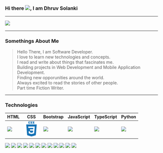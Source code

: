 ### Hi there <img src="https://raw.githubusercontent.com/MartinHeinz/MartinHeinz/master/wave.gif" width="30px">, I am Dhruv Solanki

---

<!--
**dhruv-solanki/dhruv-solanki** is a ✨ _special_ ✨ repository because its `README.md` (this file) appears on your GitHub profile.

Here are some ideas to get you started:

- 🔭 I’m currently working on ...
- 🌱 I’m currently learning ...
- 👯 I’m looking to collaborate on ...
- 🤔 I’m looking for help with ...
- 💬 Ask me about ...
- 📫 How to reach me: ...
- 😄 Pronouns: ...
- ⚡ Fun fact: ...
-->

<img src="https://media.giphy.com/media/AFdcYElkoNAUE/giphy.gif">

---

### Somethings About Me

> Hello There, I am Software Developer.<br> 
> I love to learn new technologies and concepts.<br> 
> I read and write about things that fascinates me. <br>
> Building projects in Web Development and Mobile Application Development. <br>
> Finding new opporunities around the world. <br>
> Always excited to read the stories of other people. <br>
> Part time Fiction Writer. <br>

---

### Technologies 

| HTML | CSS | Bootstrap | JavaScript | TypeScript | Python |
| - | - | - | - | - | - |
| <img src="https://cdn.worldvectorlogo.com/logos/html5-2.svg" width="50px"> | <img src="https://raw.githubusercontent.com/devicons/devicon/master/icons/css3/css3-plain-wordmark.svg" width="50px"> | <img src="https://cdn.worldvectorlogo.com/logos/bootstrap-4.svg" width="50px"> | <img src="https://cdn.worldvectorlogo.com/logos/logo-javascript.svg" width="50px"> | <img src="https://cdn.worldvectorlogo.com/logos/typescript.svg" width="50px"> | <img src="https://cdn.worldvectorlogo.com/logos/python-5.svg" width="50px"> |

<img src="https://cdn.worldvectorlogo.com/logos/angular-icon-1.svg" width="50px">
<img src="https://cdn.worldvectorlogo.com/logos/svelte-1.svg" width="50px">
<img src="https://cdn.worldvectorlogo.com/logos/nodejs-1.svg" width="50px">
<img src="https://cdn.worldvectorlogo.com/logos/express-109.svg" width="50px">
<img src="https://cdn.worldvectorlogo.com/logos/mongodb-icon-1.svg" width="50px">
<img src="https://cdn.worldvectorlogo.com/logos/mysql-6.svg" width="50px">
<img src="https://cdn.worldvectorlogo.com/logos/postgresql.svg" width="50px">
<img src="https://cdn.worldvectorlogo.com/logos/flutter-logo.svg" width="50px">
<img src="https://cdn.worldvectorlogo.com/logos/git.svg" width="50px">
<img src="https://cdn.worldvectorlogo.com/logos/npm.svg" width="50px">
<img src="https://cdn.worldvectorlogo.com/logos/visual-studio-code-1.svg" width="50px">
<img src="https://cdn.worldvectorlogo.com/logos/android-4.svg" width="50px">

                                                                           
                                                                           
